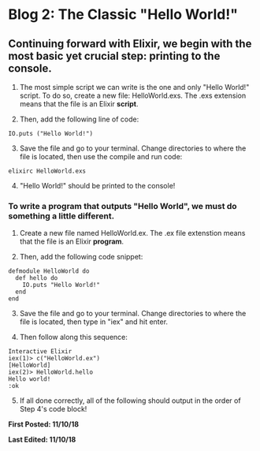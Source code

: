 # Blog 2: The Classic "Hello World!"

## Continuing forward with Elixir, we begin with the most basic yet crucial step: printing to the console.

1. The most simple script we can write is the one and only "Hello World!" script. To do so, create a new file: HelloWorld.exs. The .exs extension means that the file is an Elixir **script**.

2. Then, add the following line of code:

```
IO.puts ("Hello World!")
```

3. Save the file and go to your terminal. Change directories to where the file is located, then use the compile and run code:

```
elixirc HelloWorld.exs
```

4. "Hello World!" should be printed to the console!


### To write a program that outputs "Hello World", we must do something a little different.

1. Create a new file named HelloWorld.ex. The .ex file extenstion means that the file is an Elixir **program**.

2. Then, add the following code snippet:

```
defmodule HelloWorld do
  def hello do
    IO.puts "Hello World!"
  end
end
```

3. Save the file and go to your terminal. Change directories to where the file is located, then type in "iex" and hit enter.

4. Then follow along this sequence:

```
Interactive Elixir
iex(1)> c("HelloWorld.ex")
[HelloWorld]
iex(2)> HelloWorld.hello
Hello world!
:ok
```

5. If all done correctly, all of the following should output in the order of Step 4's code block!


**First Posted: 11/10/18**

**Last Edited: 11/10/18**
